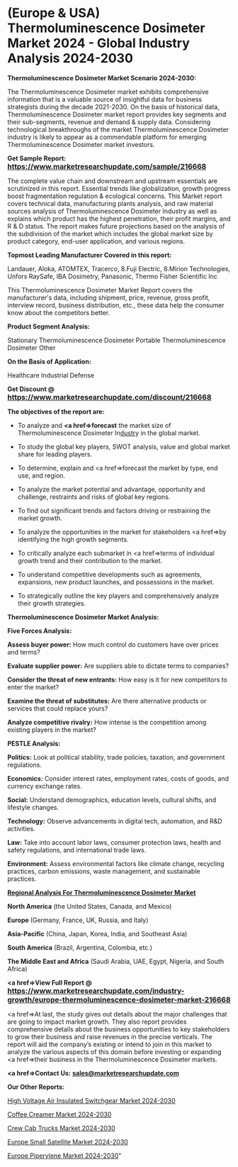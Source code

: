 # (Europe & USA) Thermoluminescence Dosimeter Market 2024 - Global Industry Analysis 2024-2030

<strong>Thermoluminescence Dosimeter Market Scenario 2024-2030:</strong>

The Thermoluminescence Dosimeter market exhibits comprehensive information that is a valuable source of insightful data for business strategists during the decade 2021-2030. On the basis of historical data, Thermoluminescence Dosimeter market report provides key segments and their sub-segments, revenue and demand &amp; supply data. Considering technological breakthroughs of the market Thermoluminescence Dosimeter industry is likely to appear as a commendable platform for emerging Thermoluminescence Dosimeter market investors.

<strong>Get Sample Report: <a href=https://www.marketresearchupdate.com/sample/216668><font size=3 color=#0000ff>https://www.marketresearchupdate.com/sample/216668</font></a></strong>

The complete value chain and downstream and upstream essentials are scrutinized in this report. Essential trends like globalization, growth progress boost fragmentation regulation &amp; ecological concerns. This Market report covers technical data, manufacturing plants analysis, and raw material sources analysis of Thermoluminescence Dosimeter Industry as well as explains which product has the highest penetration, their profit margins, and R & D status. The report makes future projections based on the analysis of the subdivision of the market which includes the global market size by product category, end-user application, and various regions.

<strong>Topmost Leading Manufacturer Covered in this report:</strong>

Landauer, Aloka, ATOMTEX, Tracerco, 8.Fuji Electric, 8.Mirion Technologies, Unfors RaySafe, IBA Dosimetry, Panasonic, Thermo Fisher Scientific Inc

This Thermoluminescence Dosimeter Market Report covers the manufacturer's data, including shipment, price, revenue, gross profit, interview record, business distribution, etc., these data help the consumer know about the competitors better.

<strong>Product Segment Analysis: </strong>

Stationary Thermoluminescence Dosimeter
Portable Thermoluminescence Dosimeter
Other

<strong>On the Basis of Application:</strong>

Healthcare
Industrial
Defense

<strong>Get Discount @ <a href=https://www.marketresearchupdate.com/discount/216668><font size=3 color=#0000ff>https://www.marketresearchupdate.com/discount/216668</font></a></strong>

<strong><b>The objectives of the report are:</b></strong>

- To analyze and <strong><a href=><strong>forecast</strong></a></strong> the market size of Thermoluminescence Dosimeter In<a href=ASDF991299>dustr</a>y in the global market.

- To study the global key players, SWOT analysis, value and global market share for leading players.

- To determine, explain and <a href=>forecast</a> the market by type, end use, and region.

- To analyze the market potential and advantage, opportunity and challenge, restraints and risks of global key regions.

- To find out significant trends and factors driving or restraining the market growth.

- To analyze the opportunities in the market for stakeholders <a href=>by</a> identifying the high growth segments.

- To critically analyze each submarket in <a href=>terms</a> of individual growth trend and their contribution to the market.

- To understand competitive developments such as agreements, expansions, new product launches, and possessions in the market.

- To strategically outline the key players and comprehensively analyze their growth strategies.

<strong>Thermoluminescence Dosimeter Market Analysis:</strong>

<strong>Five Forces Analysis:</strong>

<strong>Assess buyer power:</strong> How much control do customers have over prices and terms?

<strong>Evaluate supplier power:</strong> Are suppliers able to dictate terms to companies?

<strong>Consider the threat of new entrants:</strong> How easy is it for new competitors to enter the market?

<strong>Examine the threat of substitutes:</strong> Are there alternative products or services that could replace yours?

<strong>Analyze competitive rivalry:</strong> How intense is the competition among existing players in the market?

<strong>PESTLE Analysis:</strong>

<strong>Politics:</strong> Look at political stability, trade policies, taxation, and government regulations.

<strong>Economics:</strong> Consider interest rates, employment rates, costs of goods, and currency exchange rates.

<strong>Social:</strong> Understand demographics, education levels, cultural shifts, and lifestyle changes.

<strong>Technology:</strong> Observe advancements in digital tech, automation, and R&D activities.

<strong>Law:</strong> Take into account labor laws, consumer protection laws, health and safety regulations, and international trade laws.

<strong>Environment:</strong> Assess environmental factors like climate change, recycling practices, carbon emissions, waste management, and sustainable practices.

<strong><u><b>Regional Analysis For Thermoluminescence Dosimeter Market</b></u></strong>

<strong><b>North America</b></strong> (the United States, Canada, and Mexico)

<strong><b>Europe </b></strong>(Germany, France, UK, Russia, and Italy)

<strong><b>Asia-Pacific</b></strong> (China, Japan, Korea, India, and Southeast Asia)

<strong><b>South America</b></strong> (Brazil, Argentina, Colombia, etc.)

<strong><b>The Middle East and Africa</b></strong> (Saudi Arabia, UAE, Egypt, Nigeria, and South Africa)

<strong><a href=>View Full Report</a> @ <a href=https://www.marketresearchupdate.com/industry-growth/europe-thermoluminescence-dosimeter-market-216668><font size=3 color=#0000ff>https://www.marketresearchupdate.com/industry-growth/europe-thermoluminescence-dosimeter-market-216668</font></a></strong>

<a href=>At last,</a> the study gives out details about the major challenges that are going to impact market growth. They also report provides comprehensive details about the business opportunities to key stakeholders to grow their business and raise revenues in the precise verticals. The report will aid the company’s existing or intend to join in this market to analyze the various aspects of this domain before investing or expanding <a href=>their</a> business in the Thermoluminescence Dosimeter markets.

<strong><a href=>Contact Us:</a></strong>
<strong>sales@marketresearchupdate.com</strong>

<strong>Our Other Reports:</strong>

<a href=https://www.linkedin.com/pulse/high-voltage-air-insulated-switchgear-market-1f>High Voltage Air Insulated Switchgear Market 2024-2030</a>

<a href=https://www.linkedin.com/pulse/coffee-creamer-market-size-share-outlook-growth>Coffee Creamer Market 2024-2030</a>

<a href=https://www.linkedin.com/pulse/crew-cab-trucks-market-outlooks-2023-size-shares>Crew Cab Trucks Market 2024-2030</a>

<a href=https://www.linkedin.com/pulse/europe-small-satellite-market-upcoming-trends-4t56f/>Europe Small Satellite Market 2024-2030</a>

<a href=https://www.linkedin.com/pulse/europe-piperylene-market-research-report-cwfyc/>Europe Piperylene Market 2024-2030</a>"
